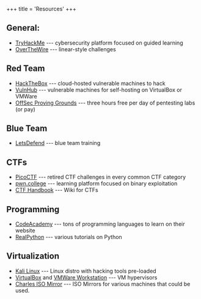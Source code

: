 +++
title = 'Resources'
+++
## General:

- [TryHackMe](https://tryhackme.com/) --- cybersecurity platform focused on guided learning
- [OverTheWire](https://overthewire.org/wargames/) --- linear-style challenges

## Red Team

- [HackTheBox](https://www.hackthebox.com/) --- cloud-hosted vulnerable machines to hack
- [VulnHub](https://www.vulnhub.com/) --- vulnerable machines for self-hosting on VirtualBox or VMWare
- [OffSec Proving Grounds](https://www.offensive-security.com/labs/) --- three hours free per day of pentesting labs (or pay)

## Blue Team

- [LetsDefend](https://letsdefend.io/) --- blue team training

## CTFs

- [PicoCTF](https://picoctf.org/) --- retired CTF challenges in every common CTF category
- [pwn.college](https://pwn.college/) --- learning platform focused on binary exploitation
- [CTF Handbook](https://ctf101.org/) --- Wiki for CTFs

## Programming

- [CodeAcademy](https://www.codecademy.com) --- tons of programming languages to learn on their website
- [RealPython](https://realpython.com/) --- various tutorials on Python

## Virtualization

- [Kali Linux](https://www.kali.org/) --- Linux distro with hacking tools pre-loaded
- [VirtualBox](https://www.virtualbox.org/) and [VMWare Workstation](https://www.vmware.com/products/desktop-hypervisor/workstation-and-fusion) --- VM hypervisors
- [Charles ISO Mirror](https://www.charlesbar.one/unh/ISOs/) --- ISO Mirrors for various machines that could be used.